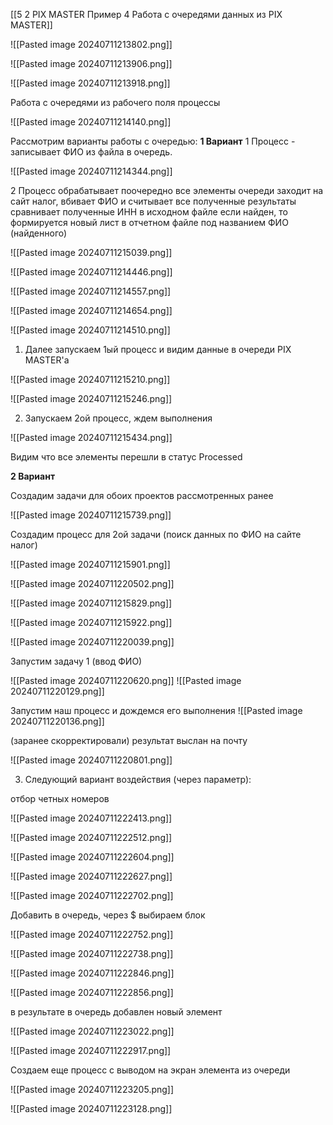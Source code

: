 
[[5 2 PIX MASTER Пример 4 Работа с очередями данных из PIX MASTER]]


![[Pasted image 20240711213802.png]]



![[Pasted image 20240711213906.png]]


![[Pasted image 20240711213918.png]]



Работа с очередями из рабочего поля процессы



![[Pasted image 20240711214140.png]]


Рассмотрим варианты работы с очередью:
**1 Вариант** 
1 Процесс - записывает ФИО из файла в очередь.

![[Pasted image 20240711214344.png]]



2 Процесс обрабатывает поочередно все элементы очереди
	заходит на сайт налог, вбивает ФИО и считывает все полученные результаты
	сравнивает полученные ИНН в исходном файле
	если найден, то формируется новый лист в отчетном файле под названием ФИО (найденного)



![[Pasted image 20240711215039.png]]



![[Pasted image 20240711214446.png]]




![[Pasted image 20240711214557.png]]




![[Pasted image 20240711214654.png]]



![[Pasted image 20240711214510.png]]



1) Далее запускаем 1ый процесс и видим данные в очереди PIX MASTER'a

![[Pasted image 20240711215210.png]]



![[Pasted image 20240711215246.png]]


2) Запускаем 2ой процесс, ждем выполнения


![[Pasted image 20240711215434.png]]

Видим что все элементы перешли в статус Processed

**2 Вариант**

Создадим задачи для обоих проектов рассмотренных ранее

![[Pasted image 20240711215739.png]]


Создадим процесс для 2ой задачи (поиск данных по ФИО на сайте налог)

![[Pasted image 20240711215901.png]]


![[Pasted image 20240711220502.png]]

![[Pasted image 20240711215829.png]]




![[Pasted image 20240711215922.png]]

![[Pasted image 20240711220039.png]]

Запустим задачу 1 (ввод ФИО)

![[Pasted image 20240711220620.png]]
![[Pasted image 20240711220129.png]]

Запустим наш процесс и дождемся его выполнения
![[Pasted image 20240711220136.png]]

(заранее скорректировали) результат выслан на почту

![[Pasted image 20240711220801.png]]



3) Следующий вариант воздействия (через параметр):

отбор четных номеров

![[Pasted image 20240711222413.png]]



![[Pasted image 20240711222512.png]]



![[Pasted image 20240711222604.png]]




![[Pasted image 20240711222627.png]]



![[Pasted image 20240711222702.png]]


Добавить в очередь, через $ выбираем блок

![[Pasted image 20240711222752.png]]

![[Pasted image 20240711222738.png]]



![[Pasted image 20240711222846.png]]

![[Pasted image 20240711222856.png]]


в результате в очередь добавлен новый элемент

![[Pasted image 20240711223022.png]]

![[Pasted image 20240711222917.png]]



Создаем еще процесс с выводом на экран элемента из очереди


![[Pasted image 20240711223205.png]]


![[Pasted image 20240711223128.png]]


